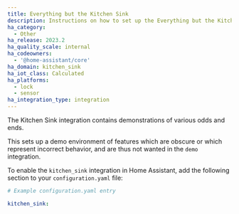 ```yaml
---
title: Everything but the Kitchen Sink
description: Instructions on how to set up the Everything but the Kitchen Sink integration
ha_category:
  - Other
ha_release: 2023.2
ha_quality_scale: internal
ha_codeowners:
  - '@home-assistant/core'
ha_domain: kitchen_sink
ha_iot_class: Calculated
ha_platforms:
  - lock
  - sensor
ha_integration_type: integration
---
```


The Kitchen Sink integration contains demonstrations of various odds and ends.

This sets up a demo environment of features which are obscure or which represent incorrect behavior, and are thus not wanted in the `demo` integration.

To enable the `kitchen_sink` integration in Home Assistant, add the following section to your `configuration.yaml` file:

```yaml
# Example configuration.yaml entry

kitchen_sink:
```
